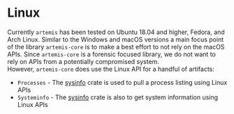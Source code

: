 # Linux

Currently `artemis` has been tested on Ubuntu 18.04 and higher, Fedora, and Arch Linux. Similar to the Windows and macOS versions a main focus point of the library `artemis-core` is to make a
best effort to not rely on the macOS APIs. Since `artemis-core` is a forensic
focused library, we do not want to rely on APIs from a potentially compromised
system.\
However, `artemis-core` does use the Linux API for a handful of artifacts:

- `Processes` - The [sysinfo](https://github.com/GuillaumeGomez/sysinfo) crate
  is used to pull a process listing using Linux APIs
- `Systeminfo` - The [sysinfo](https://github.com/GuillaumeGomez/sysinfo) crate
  is also to get system information using Linux APIs